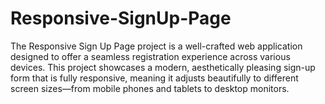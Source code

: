 # Responsive-SignUp-Page
The Responsive Sign Up Page project is a well-crafted web application designed to offer a seamless registration experience across various devices. This project showcases a modern, aesthetically pleasing sign-up form that is fully responsive, meaning it adjusts beautifully to different screen sizes—from mobile phones and tablets to desktop monitors.
